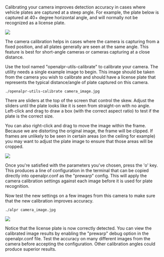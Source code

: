 Calibrating your camera improves detection accuracy in cases where vehicle plates are captured at a steep angle.  For example, the plate below is captured at 40+ degree horizontal angle, and will normally not be recognized as a license plate.  

![](http://doc.openalpr.com/_images/configuration_calibration_before.jpg)

The camera calibration helps in cases where the camera is capturing from a fixed position, and all plates generally are seen at the same angle.  This feature is best for short-angle cameras or cameras capturing at a close distance.


Use the tool named "openalpr-utils-calibrate" to calibrate your camera.  The utility needs a single example image to begin.  This image should be taken from the camera you wish to calibrate and should have a license plate that represents the typical distance/angle of plate captured on this camera.

    ./openalpr-utils-calibrate camera_image.jpg

There are sliders at the top of the screen that control the skew.  Adjust the sliders until the plate looks like it is seen from straight-on with no angle.  Left-click and drag to draw a box (with the correct aspect ratio) to test if the plate is the correct size.

You can also right-click and drag to move the image within the frame.  Because we are distorting the original image, the frame will be clipped.  If frames are unlikely to be seen in certain areas (on the ceiling for example) you may want to adjust the plate image to ensure that those areas will be cropped.

![](http://doc.openalpr.com/_images/configuration_calibration_tool.jpg)

Once you're satisfied with the parameters you've chosen, press the 'o' key.  This produces a line of configuration in the terminal that can be copied directly into openalpr.conf as the "prewarp" config.  This will apply the camera calibration settings against each image before it is used for plate recognition.

Now test the new settings on a few images from this camera to make sure that the new calibration improves accuracy.

    ./alpr camera_image.jpg

![](http://doc.openalpr.com/_images/configuration_calibration_after.jpg)

Notice that the license plate is now correctly detected.  You can view the calibrated image results by enabling the "prewarp" debug option in the openalpr.conf file.  Test the accuracy on many different images from the camera before accepting the configuration.  Other calibration angles could produce superior results.